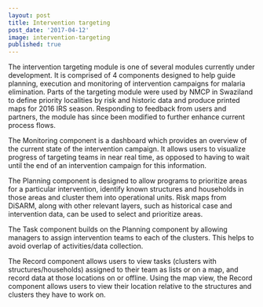 ```yaml
---
layout: post
title: Intervention targeting
post_date: '2017-04-12'
image: intervention-targeting
published: true
---
```


The intervention targeting module is one of several modules currently under development. It is comprised of 4 components designed to help guide planning, execution and monitoring of intervention campaigns for malaria elimination. Parts of the targeting module were used by NMCP in Swaziland to define priority localities by risk and historic data and produce printed maps for 2016 IRS season.  Responding to feedback from users and partners, the module has since been modified to further enhance current process flows.
    
The Monitoring component is a dashboard which provides an overview of the current state of the intervention campaign. It allows users to visualize progress of targeting teams in near real time, as opposed to having to wait until the end of an intervention campaign for this information.

The Planning component is designed to allow programs to prioritize areas for a particular intervention, identify known structures and households in those areas and cluster them into operational units. Risk maps from DiSARM, along with other relevant layers, such as historical case and intervention data, can be used to select and prioritize areas. 

The Task component builds on the Planning component by allowing managers to assign intervention teams to each of the clusters. This helps to avoid overlap of activities/data collection.

The Record component allows users to view tasks (clusters with structures/households) assigned to their team as lists or on a map, and record data at those locations on or offline.  Using the map view, the Record component allows users to view their location relative to the structures and clusters they have to work on.
